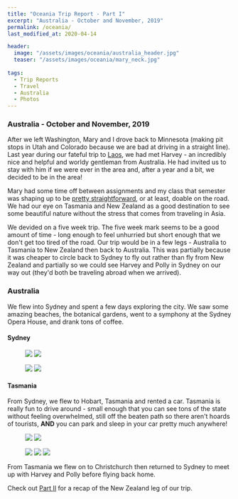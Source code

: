 ```yaml
---
title: "Oceania Trip Report - Part I"
excerpt: "Australia - October and November, 2019"
permalink: /oceania/
last_modified_at: 2020-04-14

header:
  image: "/assets/images/oceania/australia_header.jpg"
  teaser: "/assets/images/oceania/mary_neck.jpg"
  
tags:
  - Trip Reports
  - Travel
  - Australia
  - Photos
---
```


### Australia - October and November, 2019

After we left Washington, Mary and I drove back to Minnesota (making pit stops in Utah and Colorado because we are bad at driving in a straight line). Last year during our fateful trip to <a href="/laos/" target="_blank">Laos</a>, we had met Harvey - an incredibly nice and helpful and worldy gentleman from Australia. He had invited us to stay with him if we were ever in the area and, after a year and a bit, we decided to be in the area!

Mary had some time off between assignments and my class that semester was shaping up to be <a href="/kbai/" target="_blank">pretty straightforward</a>, or at least, doable on the road. We had our eye on Tasmania and New Zealand as a good destination to see some beautiful nature without the stress that comes from traveling in Asia. 

We devided on a five week trip. The five week mark seems to be a good amount of time - long enough to feel unhurried but short enough that we don't get too tired of the road. Our trip would be in a few legs - Australia to Tasmania to New Zealand then back to Australia. This was partially because it was cheaper to circle back to Sydney to fly out rather than fly from New Zealand and partially so we could see Harvey and Polly in Sydney on our way out (they'd both be traveling abroad when we arrived).

### Australia
We flew into Sydney and spent a few days exploring the city. We saw some amazing beaches, the botanical gardens, went to a symphony at the Sydney Opera House, and drank tons of coffee.

#### Sydney
<figure class = "half">
    <a href="/assets/images/oceania/mary_portrait.jpg"><img src="/assets/images/oceania/mary_portrait.jpg"></a>
    <a href="/assets/images/oceania/opera_house.jpg"><img src="/assets/images/oceania/opera_house.jpg"></a>
</figure>
<figure class = "half">
    <a href="/assets/images/oceania/bondi_beach.jpg"><img src="/assets/images/oceania/bondi_beach.jpg"></a>
    <a href="/assets/images/oceania/garden_portrait.jpg"><img src="/assets/images/oceania/garden_portrait.jpg"></a>
</figure>

#### Tasmania
From Sydney, we flew to Hobart, Tasmania and rented a car. Tasmania is really fun to drive around - small enough that you can see tons of the state without feeling overwhelmed, still off the beaten path so there aren't hoards of tourists, **AND** you can park and sleep in your car pretty much anywhere! 
<figure class = "half">
    <a href="/assets/images/oceania/kangaroo.jpg"><img src="/assets/images/oceania/kangaroo.jpg"></a>
    <a href="/assets/images/oceania/wombat.jpg"><img src="/assets/images/oceania/wombat.jpg"></a>
</figure>
<figure>
    <a href="/assets/images/oceania/cradle_mtn.jpg"><img src="/assets/images/oceania/cradle_mtn.jpg"></a>
    <a href="/assets/images/oceania/seals.jpg"><img src="/assets/images/oceania/seals.jpg"></a>
    <a href="/assets/images/oceania/tasmania_coast.jpg"><img src="/assets/images/oceania/tasmania_coast.jpg"></a>
</figure>

From Tasmania we flew on to Christchurch then returned to Sydney to meet up with Harvey and Polly before flying back home.

Check out <a href="/oceania2/" target="_blank">Part II</a> for a recap of the New Zealand leg of our trip.
